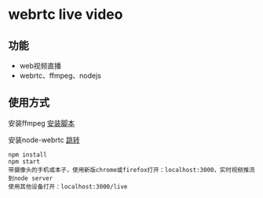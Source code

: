 # webrtc live video

## 功能
* web视频直播
* webrtc、ffmpeg、nodejs

## 使用方式

安装ffmpeg [安装脚本]

安装node-webrtc [跳转]
```
npm install
npm start
带摄像头的手机或本子，使用新版chrome或firefox打开：localhost:3000，实时视频推流到node server
使用其他设备打开：localhost:3000/live
```

[安装脚本]: ./tool/install.sh
[跳转]: https://js-platform.github.io/node-webrtc/